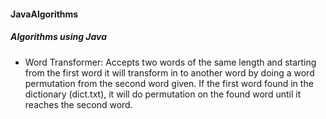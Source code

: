 #### JavaAlgorithms
##### Algorithms using Java
+ Word Transformer: Accepts two words of the same length and starting from the first word it will transform in to another word
by doing a word permutation from the second word given. If the first word found in the dictionary (dict.txt), it will do permutation on the found word until 
it reaches the second word. 
